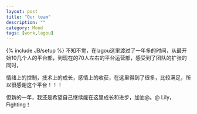 ```yaml
---
layout: post
title: "Our team"
description: ""
category: Mood
tags: [work,lagou]
---
```

{% include JB/setup %}
不知不觉，在lagou这里渡过了一年多的时间，从最开始10几个人的平台部，到现在的70人左右的平台运营部，感受到了团队的扩张的同时，

情绪上的控制，技术上的成长，感情上的收获，在这里得到了很多，比较满足，所以很感谢这个平台！！！

但新的一年，我还是希望自己继续能在这里成长和进步，加油@。@ Lily，Fighting！
